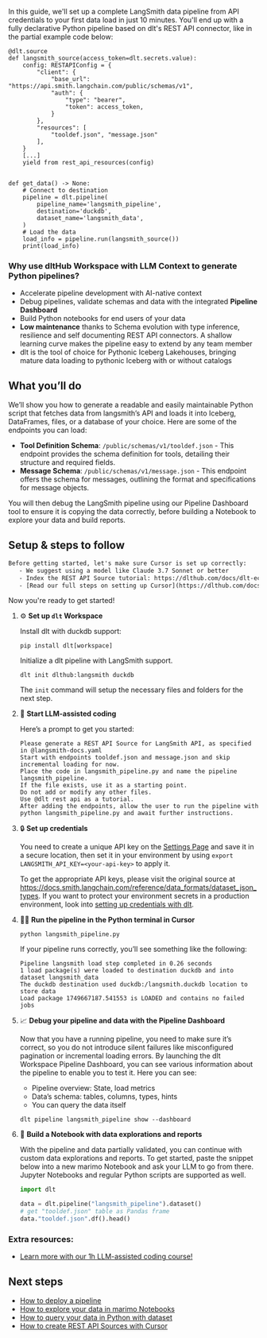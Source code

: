 In this guide, we'll set up a complete LangSmith data pipeline from API credentials to your first data load in just 10 minutes. You'll end up with a fully declarative Python pipeline based on dlt's REST API connector, like in the partial example code below:

```python-outcome
@dlt.source
def langsmith_source(access_token=dlt.secrets.value):
    config: RESTAPIConfig = {
        "client": {
            "base_url": "https://api.smith.langchain.com/public/schemas/v1",
            "auth": {
                "type": "bearer",
                "token": access_token,
            }
        },
        "resources": [
            "tooldef.json", "message.json"
        ],
    }
    [...]
    yield from rest_api_resources(config)


def get_data() -> None:
    # Connect to destination
    pipeline = dlt.pipeline(
        pipeline_name='langsmith_pipeline',
        destination='duckdb',
        dataset_name='langsmith_data', 
    )
    # Load the data
    load_info = pipeline.run(langsmith_source())
    print(load_info) 
```

### Why use dltHub Workspace with LLM Context to generate Python pipelines?

- Accelerate pipeline development with AI-native context
- Debug pipelines, validate schemas and data with the integrated **Pipeline Dashboard**
- Build Python notebooks for end users of your data
- **Low maintenance** thanks to Schema evolution with type inference, resilience and self documenting REST API connectors. A shallow learning curve makes the pipeline easy to extend by any team member
- dlt is the tool of choice for Pythonic Iceberg Lakehouses, bringing mature data loading to pythonic Iceberg with or without catalogs

## What you’ll do

We’ll show you how to generate a readable and easily maintainable Python script that fetches data from langsmith’s API and loads it into Iceberg, DataFrames, files, or a database of your choice. Here are some of the endpoints you can load:

- **Tool Definition Schema**: `/public/schemas/v1/tooldef.json` - This endpoint provides the schema definition for tools, detailing their structure and required fields.
- **Message Schema**: `/public/schemas/v1/message.json` - This endpoint offers the schema for messages, outlining the format and specifications for message objects.

You will then debug the LangSmith pipeline using our Pipeline Dashboard tool to ensure it is copying the data correctly, before building a Notebook to explore your data and build reports.

## Setup & steps to follow

```default
Before getting started, let's make sure Cursor is set up correctly:
   - We suggest using a model like Claude 3.7 Sonnet or better
   - Index the REST API Source tutorial: https://dlthub.com/docs/dlt-ecosystem/verified-sources/rest_api/ and add it to context as **@dlt rest api**
   - [Read our full steps on setting up Cursor](https://dlthub.com/docs/dlt-ecosystem/llm-tooling/cursor-restapi#23-configuring-cursor-with-documentation)
```

Now you're ready to get started!

1. ⚙️ **Set up `dlt` Workspace**
    
    Install dlt with duckdb support:
    ```shell
    pip install dlt[workspace]
    ```

    Initialize a dlt pipeline with LangSmith support.
    ```shell
    dlt init dlthub:langsmith duckdb
    ```

    The `init` command will setup the necessary files and folders for the next step.
    
2. 🤠 **Start LLM-assisted coding**
    
    Here’s a prompt to get you started:
    
    ```prompt
    Please generate a REST API Source for LangSmith API, as specified in @langsmith-docs.yaml 
    Start with endpoints tooldef.json and message.json and skip incremental loading for now. 
    Place the code in langsmith_pipeline.py and name the pipeline langsmith_pipeline. 
    If the file exists, use it as a starting point. 
    Do not add or modify any other files. 
    Use @dlt rest api as a tutorial. 
    After adding the endpoints, allow the user to run the pipeline with python langsmith_pipeline.py and await further instructions.
    ```

    
3. 🔒 **Set up credentials** 
    
    You need to create a unique API key on the [Settings Page](https://smith.langchain.com/settings) and save it in a secure location, then set it in your environment by using `export LANGSMITH_API_KEY=<your-api-key>` to apply it.
    
    To get the appropriate API keys, please visit the original source at https://docs.smith.langchain.com/reference/data_formats/dataset_json_types.
    If you want to protect your environment secrets in a production environment, look into [setting up credentials with dlt](https://dlthub.com/docs/walkthroughs/add_credentials).
    
4. 🏃‍♀️ **Run the pipeline in the Python terminal in Cursor**
    
    ```shell
    python langsmith_pipeline.py
    ```
    
    If your pipeline runs correctly, you’ll see something like the following:
    
    ```shell
    Pipeline langsmith load step completed in 0.26 seconds
    1 load package(s) were loaded to destination duckdb and into dataset langsmith_data
    The duckdb destination used duckdb:/langsmith.duckdb location to store data
    Load package 1749667187.541553 is LOADED and contains no failed jobs
    ```
    
5. 📈 **Debug your pipeline and data with the Pipeline Dashboard**

    Now that you have a running pipeline, you need to make sure it’s correct, so you do not introduce silent failures like misconfigured pagination or incremental loading errors. By launching the dlt Workspace Pipeline Dashboard, you can see various information about the pipeline to enable you to test it. Here you can see:
    - Pipeline overview: State, load metrics
    - Data’s schema: tables, columns, types, hints
    - You can query the data itself
    
    ```shell
    dlt pipeline langsmith_pipeline show --dashboard
    ```
    
6. 🐍 **Build a Notebook with data explorations and reports**

    With the pipeline and data partially validated, you can continue with custom data explorations and reports. To get started, paste the snippet below into a new marimo Notebook and ask your LLM to go from there. Jupyter Notebooks and regular Python scripts are supported as well.

    
    ```python
    import dlt

   data = dlt.pipeline("langsmith_pipeline").dataset()
   # get "tooldef.json" table as Pandas frame
   data."tooldef.json".df().head()
    ```

### Extra resources:

- [Learn more with our 1h LLM-assisted coding course!](https://www.youtube.com/watch?v=GGid70rnJuM)

## Next steps

- [How to deploy a pipeline](https://dlthub.com/docs/walkthroughs/deploy-a-pipeline)
- [How to explore your data in marimo Notebooks](https://dlthub.com/docs/general-usage/dataset-access/marimo)
- [How to query your data in Python with dataset](https://dlthub.com/docs/general-usage/dataset-access/dataset)
- [How to create REST API Sources with Cursor](https://dlthub.com/docs/dlt-ecosystem/llm-tooling/cursor-restapi)